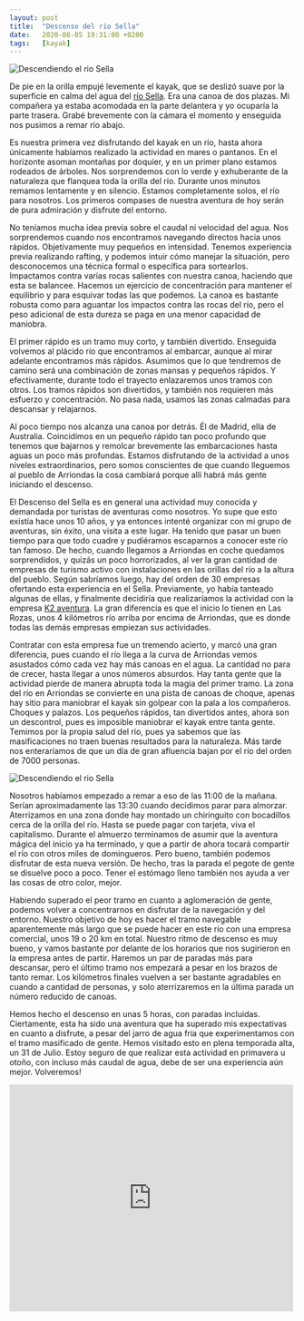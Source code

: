 ```yaml
---
layout: post
title:  "Descenso del río Sella"
date:   2020-08-05 19:31:00 +0200
tags:	[kayak]
---
```


![Descendiendo el rio Sella][sella2]

De pie en la orilla empujé levemente el kayak, que se deslizó suave por la superficie en calma del
agua del [río Sella][wiki_sella]. Era una canoa de dos plazas. Mi compañera ya estaba acomodada en
la parte delantera y yo ocuparía la parte trasera. Grabé brevemente con la cámara el momento y
enseguida nos pusimos a remar río abajo.

Es nuestra primera vez disfrutando del kayak en un río, hasta ahora únicamente habíamos realizado
la actividad en mares o pantanos. En el horizonte asoman montañas por doquier, y en un primer plano
estamos rodeados de árboles. Nos sorprendemos con lo verde y exhuberante de la naturaleza que
flanquea toda la orilla del río. Durante unos minutos remamos lentamente y en silencio. Estamos
completamente solos, el río para nosotros. Los primeros compases de nuestra aventura de hoy serán
de pura admiración y disfrute del entorno.

<!--more-->

No teníamos mucha idea previa sobre el caudal ni velocidad del agua. Nos sorprendemos cuando nos
encontramos navegando directos hacia unos rápidos. Objetivamente muy pequeños en intensidad.
Tenemos experiencia previa realizando rafting, y podemos intuir cómo manejar la situación, pero
desconocemos una técnica formal o específica para sortearlos. Impactamos contra varias rocas
salientes con nuestra canoa, haciendo que esta se balancee. Hacemos un ejercicio de concentración
para mantener el equilibrio y para esquivar todas las que podemos. La canoa es bastante robusta
como para aguantar los impactos contra las rocas del río, pero el peso adicional de esta dureza se
paga en una menor capacidad de maniobra.

El primer rápido es un tramo muy corto, y también divertido. Enseguida volvemos al plácido río
que encontramos al embarcar, aunque al mirar adelante encontramos más rápidos. Asumimos que lo que
tendremos de camino será una combinación de zonas mansas y pequeños rápidos. Y efectivamente,
durante todo el trayecto enlazaremos unos tramos con otros. Los tramos rápidos son divertidos, y
también nos requieren más esfuerzo y concentración. No pasa nada, usamos las zonas calmadas para
descansar y relajarnos.

Al poco tiempo nos alcanza una canoa por detrás. Él de Madrid, ella de Australia. Coincidimos en
un pequeño rápido tan poco profundo que tenemos que bajarnos y remolcar brevemente las
embarcaciones hasta aguas un poco más profundas. Estamos disfrutando de la actividad a unos niveles
extraordinarios, pero somos conscientes de que cuando lleguemos al pueblo de Arriondas la cosa
cambiará porque allí habrá más gente iniciando el descenso.

El Descenso del Sella es en general una actividad muy conocida y demandada por turistas de
aventuras como nosotros. Yo supe que esto existía hace unos 10 años, y ya entonces intenté
organizar con mi grupo de aventuras, sin éxito, una visita a este lugar. Ha tenido que pasar un
buen tiempo para que todo cuadre y pudiéramos escaparnos a conocer este río tan famoso. De hecho,
cuando llegamos a Arriondas en coche quedamos sorprendidos, y quizás un poco horrorizados, al ver
la gran cantidad de empresas de turismo activo con instalaciones en las orillas del río a la altura
del pueblo. Según sabríamos luego, hay del orden de 30 empresas ofertando esta experiencia en el
Sella. Previamente, yo había tanteado algunas de ellas, y finalmente decidiría que realizaríamos la
actividad con la empresa [K2 aventura][k2aventura]. La gran diferencia es que el inicio lo tienen
en Las Rozas, unos 4 kilómetros río arriba por encima de Arriondas, que es donde todas las demás
empresas empiezan sus actividades.

Contratar con esta empresa fue un tremendo acierto, y marcó una gran diferencia, pues cuando el río
llega a la curva de Arriondas vemos asustados cómo cada vez hay más canoas en el agua. La
cantidad no para de crecer, hasta llegar a unos números absurdos. Hay tanta gente que la
actividad pierde de manera abrupta toda la magia del primer tramo. La zona del río en Arriondas se
convierte en una pista de canoas de choque, apenas hay sitio para maniobrar el kayak sin golpear
con la pala a los compañeros. Choques y palazos. Los pequeños rápidos, tan divertidos antes, ahora
son un descontrol, pues es imposible maniobrar el kayak entre tanta gente. Temimos por la propia
salud del río, pues ya sabemos que las masificaciones no traen buenas resultados para la naturaleza.
Más tarde nos enteraríamos de que un día de gran afluencia bajan por el río del orden de 7000
personas.

![Descendiendo el rio Sella][sella1]

Nosotros habíamos empezado a remar a eso de las 11:00 de la mañana. Serían aproximadamente las
13:30 cuando decidimos parar para almorzar. Aterrizamos en una zona donde hay montado un
chiringuito con bocadillos cerca de la orilla del río. Hasta se puede pagar con tarjeta, viva el
capitalismo. Durante el almuerzo terminamos de asumir que la aventura mágica del inicio ya ha
terminado, y que a partir de ahora tocará compartir el río con otros miles de domingueros. Pero
bueno, también podemos disfrutar de esta nueva versión. De hecho, tras la parada el pegote de gente
se disuelve poco a poco. Tener el estómago lleno también nos ayuda a ver las cosas de otro color,
mejor.

Habiendo superado el peor tramo en cuanto a aglomeración de gente, podemos volver a concentrarnos
en disfrutar de la navegación y del entorno. Nuestro objetivo de hoy es hacer el tramo navegable
aparentemente más largo que se puede hacer en este río con una empresa comercial, unos 19 o 20 km
en total. Nuestro ritmo de descenso es muy bueno, y vamos bastante por delante de los horarios que
nos sugirieron en la empresa antes de partir. Haremos un par de paradas más para descansar, pero el
último tramo nos empezará a pesar en los brazos de tanto remar. Los kilómetros finales vuelven a
ser bastante agradables en cuando a cantidad de personas, y solo aterrizaremos en la última parada
un número reducido de canoas.

Hemos hecho el descenso en unas 5 horas, con paradas incluidas. Ciertamente, esta ha sido una
aventura que ha superado mis expectativas en cuanto a disfrute, a pesar del jarro de agua fría que
experimentamos con el tramo masificado de gente. Hemos visitado esto en plena temporada alta, un 31
de Julio. Estoy seguro de que realizar esta actividad en primavera u otoño, con incluso más caudal
de agua, debe de ser una experiencia aún mejor. Volveremos!

<div class="iframeWikilocWrapper">
<iframe frameBorder="0" scrolling="no"
  src="https://es.wikiloc.com/wikiloc/spatialArtifacts.do?event=view&id=53737642&measures=on&title=on&near=on&images=off&maptype=T"
  width="500" height="400">
</iframe>
</div>

[wiki_sella]:	https://es.wikipedia.org/wiki/R%C3%ADo_Sella
[k2aventura]:	https://www.k2aventura.com/
[sella1]:	{{site.url}}/assets/20200805-sella-1.png
[sella2]:	{{site.url}}/assets/20200805-sella-2.png
[track]:	https://es.wikiloc.com/rutas-kayac/descenso-del-sella-19km-53737642
